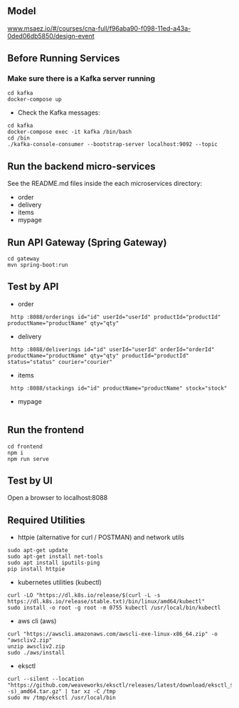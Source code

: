 # 

## Model
www.msaez.io/#/courses/cna-full/f96aba90-f098-11ed-a43a-0ded06db5850/design-event

## Before Running Services
### Make sure there is a Kafka server running
```
cd kafka
docker-compose up
```
- Check the Kafka messages:
```
cd kafka
docker-compose exec -it kafka /bin/bash
cd /bin
./kafka-console-consumer --bootstrap-server localhost:9092 --topic
```

## Run the backend micro-services
See the README.md files inside the each microservices directory:

- order
- delivery
- items
- mypage


## Run API Gateway (Spring Gateway)
```
cd gateway
mvn spring-boot:run
```

## Test by API
- order
```
 http :8088/orderings id="id" userId="userId" productId="productId" productName="productName" qty="qty" 
```
- delivery
```
 http :8088/deliverings id="id" userId="userId" orderId="orderId" productName="productName" qty="qty" productId="productId" status="status" courier="courier" 
```
- items
```
 http :8088/stackings id="id" productName="productName" stock="stock" 
```
- mypage
```
```


## Run the frontend
```
cd frontend
npm i
npm run serve
```

## Test by UI
Open a browser to localhost:8088

## Required Utilities

- httpie (alternative for curl / POSTMAN) and network utils
```
sudo apt-get update
sudo apt-get install net-tools
sudo apt install iputils-ping
pip install httpie
```

- kubernetes utilities (kubectl)
```
curl -LO "https://dl.k8s.io/release/$(curl -L -s https://dl.k8s.io/release/stable.txt)/bin/linux/amd64/kubectl"
sudo install -o root -g root -m 0755 kubectl /usr/local/bin/kubectl
```

- aws cli (aws)
```
curl "https://awscli.amazonaws.com/awscli-exe-linux-x86_64.zip" -o "awscliv2.zip"
unzip awscliv2.zip
sudo ./aws/install
```

- eksctl 
```
curl --silent --location "https://github.com/weaveworks/eksctl/releases/latest/download/eksctl_$(uname -s)_amd64.tar.gz" | tar xz -C /tmp
sudo mv /tmp/eksctl /usr/local/bin
```

